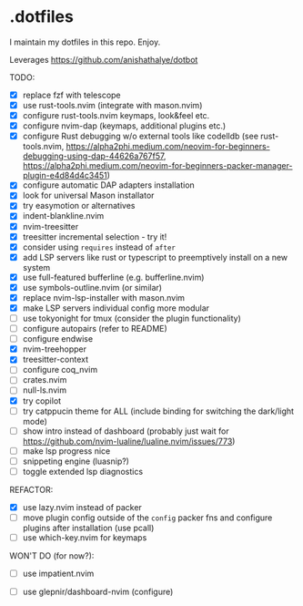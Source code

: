 # .dotfiles

I maintain my dotfiles in this repo. Enjoy.

Leverages https://github.com/anishathalye/dotbot

TODO:
- [x] replace fzf with telescope
- [x] use rust-tools.nvim (integrate with mason.nvim)
- [x] configure rust-tools.nvim keymaps, look&feel etc.
- [x] configure nvim-dap (keymaps, additional plugins etc.)
- [x] configure Rust debugging w/o external tools like codelldb (see rust-tools.nvim, https://alpha2phi.medium.com/neovim-for-beginners-debugging-using-dap-44626a767f57, https://alpha2phi.medium.com/neovim-for-beginners-packer-manager-plugin-e4d84d4c3451)
- [x] configure automatic DAP adapters installation
- [x] look for universal Mason installator
- [x] try easymotion or alternatives
- [x] indent-blankline.nvim
- [x] nvim-treesitter
- [x] treesitter incremental selection - try it!
- [x] consider using `requires` instead of `after`
- [x] add LSP servers like rust or typescript to preemptively install on a new system
- [x] use full-featured bufferline (e.g. bufferline.nvim)
- [x] use symbols-outline.nvim (or similar)
- [x] replace nvim-lsp-installer with mason.nvim
- [x] make LSP servers individual config more modular
- [ ] use tokyonight for tmux (consider the plugin functionality)
- [ ] configure autopairs (refer to README)
- [ ] configure endwise
- [x] nvim-treehopper
- [x] treesitter-context
- [ ] configure coq_nvim
- [ ] crates.nvim
- [ ] null-ls.nvim
- [x] try copilot
- [ ] try catppucin theme for ALL (include binding for switching the dark/light mode)
- [ ] show intro instead of dashboard (probably just wait for https://github.com/nvim-lualine/lualine.nvim/issues/773)
- [ ] make lsp progress nice
- [ ] snippeting engine (luasnip?)
- [ ] toggle extended lsp diagnostics

REFACTOR:
- [x] use lazy.nvim instead of packer
- [ ] move plugin config outside of the `config` packer fns and configure plugins after installation (use pcall)
- [ ] use which-key.nvim for keymaps

WON'T DO (for now?):
- [ ] use impatient.nvim
- [ ] use glepnir/dashboard-nvim (configure)

